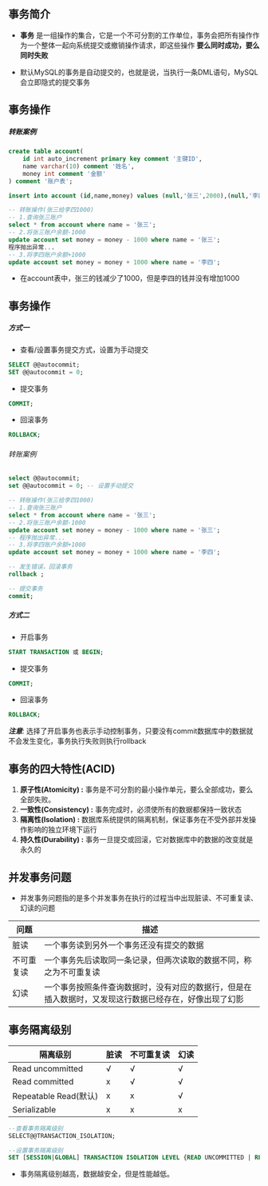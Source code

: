## 事务简介
* **事务** 是一组操作的集合，它是一个不可分割的工作单位，事务会把所有操作作为一个整体一起向系统提交或撤销操作请求，即这些操作 **要么同时成功，要么同时失败**

* 默认MySQL的事务是自动提交的，也就是说，当执行一条DML语句，MySQL会立即隐式的提交事务

## 事务操作

##### 转账案例 
```SQL
create table account(
    id int auto_increment primary key comment '主键ID',
    name varchar(10) comment '姓名',
    money int comment '金额'
) comment '账户表';

insert into account (id,name,money) values (null,'张三',2000),(null,'李四',2000);

-- 转账操作(张三给李四1000)
-- 1.查询张三账户
select * from account where name = '张三';
-- 2.将张三账户余额-1000
update account set money = money - 1000 where name = '张三';
程序抛出异常...
-- 3.将李四账户余额+1000
update account set money = money + 1000 where name = '李四';

```
* 在account表中，张三的钱减少了1000，但是李四的钱并没有增加1000


## 事务操作
##### 方式一
* 查看/设置事务提交方式，设置为手动提交
```SQL
SELECT @@autocommit;
SET @@autocommit = 0;
```

* 提交事务
```SQL
COMMIT;
```
* 回滚事务
```SQL
ROLLBACK;
```

###### 转账案例
```SQL
select @@autocommit;
set @@autocommit = 0; -- 设置手动提交

-- 转账操作(张三给李四1000)
-- 1.查询张三账户
select * from account where name = '张三';
-- 2.将张三账户余额-1000
update account set money = money - 1000 where name = '张三';
-- 程序抛出异常...
-- 3.将李四账户余额+1000
update account set money = money + 1000 where name = '李四';

-- 发生错误，回滚事务
rollback ;

-- 提交事务
commit;
```



##### 方式二
* 开启事务
```SQL
START TRANSACTION 或 BEGIN;
```

* 提交事务
```SQL
COMMIT;
```
* 回滚事务
```SQL
ROLLBACK;
```

***注意***: 选择了开启事务也表示手动控制事务，只要没有commit数据库中的数据就不会发生变化，事务执行失败则执行rollback


## 事务的四大特性(ACID)
1. **原子性(Atomicity) :** 事务是不可分割的最小操作单元，要么全部成功，要么全部失败。
2. **一致性(Consistency) :** 事务完成时，必须使所有的数据都保持一致状态
3. **隔离性(Isolation) :** 数据库系统提供的隔离机制，保证事务在不受外部并发操作影响的独立环境下运行
4. **持久性(Durability) :** 事务一旦提交或回滚，它对数据库中的数据的改变就是永久的


## 并发事务问题

* 并发事务问题指的是多个并发事务在执行的过程当中出现脏读、不可重复读、幻读的问题

|问题|描述|
|---|----|
|脏读|一个事务读到另外一个事务还没有提交的数据|
|不可重复读|一个事务先后读取同一条记录，但两次读取的数据不同，称之为不可重复读|
|幻读|一个事务按照条件查询数据时，没有对应的数据行，但是在插入数据时，又发现这行数据已经存在，好像出现了幻影|


## 事务隔离级别

|隔离级别|脏读|不可重复读|幻读|
|-------|----|----------|----|
|Read uncommitted|√|√|√|
|Read committed|x|√|√|
|Repeatable Read(默认)|x|x|√|
|Serializable|x|x|x|

```SQL
--查看事务隔离级别
SELECT@@TRANSACTION_ISOLATION;

--设置事务隔离级别
SET [SESSION|GLOBAL] TRANSACTION ISOLATION LEVEL {READ UNCOMMITTED | READ COMMITTED | REPEATABLE READ | SERIALIZABLE}

```

* 事务隔离级别越高，数据越安全，但是性能越低。


